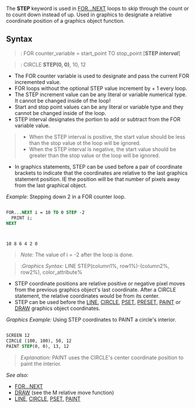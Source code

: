 The **STEP** keyword is used in [FOR...NEXT](FOR...NEXT) loops to skip through the count or to count down instead of up. Used in graphics to designate a relative coordinate position of a graphics object function.


## Syntax

> : FOR counter_variable = start_point TO stop_point [**STEP *interval***]

> : CIRCLE **STEP(0, 0)**, 10, 12


* The FOR counter variable is used to designate and pass the current FOR incremented value. 
* FOR loops without the optional STEP value increment by + 1 every loop.
* The STEP increment value can be any literal or variable numerical type. It cannot be changed inside of the loop!
* Start and stop point values can be any literal or variable type and they cannot be changed inside of the loop.
* STEP interval designates the portion to add or subtract from the FOR variable value.
> * When the STEP interval is positive, the start value should be less than the stop value ot the loop will be ignored.
> * When the STEP interval is negative, the start value should be greater than the stop value or the loop will be ignored.
* In graphics statements, STEP can be used before a pair of coordinate brackets to indicate that the coordinates are relative to the last graphics statement position. IE the position will be that number of pixels away from the last graphical object.


*Example:* Stepping down 2 in a FOR counter loop.

```vb

FOR...NEXT i = 10 TO 0 STEP -2
  PRINT i;
NEXT 

```

```text

 
10 8 6 4 2 0 

```

> *Note:* The value of i = -2 after the loop is done.



> :*Graphics Syntax:* LINE STEP(column1%, row1%)-(column2%, row2%), color_attribute% 


* STEP coordinate positions are relative positive or negative pixel moves from the previous graphics object's last coordinate. After a CIRCLE statement, the relative coordinates would be from its center.
* STEP can be used before the [LINE](LINE), [CIRCLE](CIRCLE), [PSET](PSET), [PRESET](PRESET), [PAINT](PAINT) or [DRAW](DRAW) graphics object coordinates.



*Graphics Example:* Using STEP coordinates to PAINT a circle's interior.

```vb

SCREEN 12
CIRCLE (100, 100), 50, 12
PAINT STEP(0, 0), 13, 12 

```
> *Explanation:* PAINT uses the CIRCLE's center coordinate position to paint the interior.


*See also:* 
* [FOR...NEXT](FOR...NEXT)
* [DRAW](DRAW) (see the M relative move function)
* [LINE](LINE), [CIRCLE](CIRCLE), [PSET](PSET), [PAINT](PAINT)




